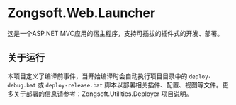 ﻿Zongsoft.Web.Launcher
=====================

这是一个ASP.NET MVC应用的宿主程序，支持可插拔的插件式的开发、部署。

## 关于运行

本项目定义了编译前事件，当开始编译时会自动执行项目目录中的 `deploy-debug.bat` 或 `deploy-release.bat` 脚本以部署相关插件、配置、视图等文件。更多关于部署的信息请参考：Zongsoft.Utilities.Deployer 项目说明。
